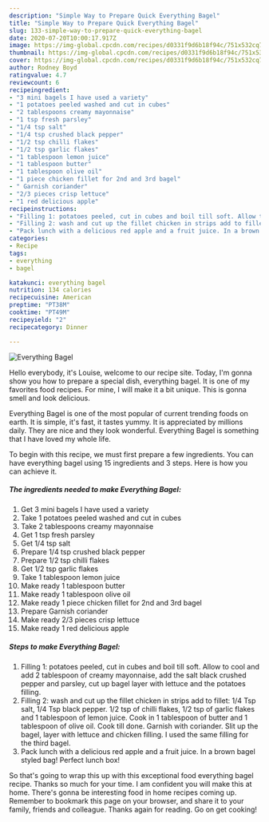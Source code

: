 ```yaml
---
description: "Simple Way to Prepare Quick Everything Bagel"
title: "Simple Way to Prepare Quick Everything Bagel"
slug: 133-simple-way-to-prepare-quick-everything-bagel
date: 2020-07-20T10:00:17.917Z
image: https://img-global.cpcdn.com/recipes/d0331f9d6b18f94c/751x532cq70/everything-bagel-recipe-main-photo.jpg
thumbnail: https://img-global.cpcdn.com/recipes/d0331f9d6b18f94c/751x532cq70/everything-bagel-recipe-main-photo.jpg
cover: https://img-global.cpcdn.com/recipes/d0331f9d6b18f94c/751x532cq70/everything-bagel-recipe-main-photo.jpg
author: Rodney Boyd
ratingvalue: 4.7
reviewcount: 6
recipeingredient:
- "3 mini bagels I have used a variety"
- "1 potatoes peeled washed and cut in cubes"
- "2 tablespoons creamy mayonnaise"
- "1 tsp fresh parsley"
- "1/4 tsp salt"
- "1/4 tsp crushed black pepper"
- "1/2 tsp chilli flakes"
- "1/2 tsp garlic flakes"
- "1 tablespoon lemon juice"
- "1 tablespoon butter"
- "1 tablespoon olive oil"
- "1 piece chicken fillet for 2nd and 3rd bagel"
- " Garnish coriander"
- "2/3 pieces crisp lettuce"
- "1 red delicious apple"
recipeinstructions:
- "Filling 1: potatoes peeled, cut in cubes and boil till soft. Allow to cool and add 2 tablespoon of creamy mayonnaise, add the salt black crushed pepper and parsley, cut up bagel layer with lettuce and the potatoes filling."
- "Filling 2: wash and cut up the fillet chicken in strips add to fillet: 1/4 Tsp salt, 1/4 Tsp black pepper. 1/2 tsp of chilli flakes, 1/2 tsp of garlic flakes and 1 tablespoon of lemon juice. Cook in 1 tablespoon of butter and 1 tablespoon of olive oil. Cook till done. Garnish with coriander. Slit up the bagel, layer with lettuce and chicken filling. I used the same filling for the third bagel."
- "Pack lunch with a delicious red apple and a fruit juice. In a brown bagel styled bag! Perfect lunch box!"
categories:
- Recipe
tags:
- everything
- bagel

katakunci: everything bagel 
nutrition: 134 calories
recipecuisine: American
preptime: "PT38M"
cooktime: "PT49M"
recipeyield: "2"
recipecategory: Dinner

---
```



![Everything Bagel](https://img-global.cpcdn.com/recipes/d0331f9d6b18f94c/751x532cq70/everything-bagel-recipe-main-photo.jpg)

Hello everybody, it's Louise, welcome to our recipe site. Today, I'm gonna show you how to prepare a special dish, everything bagel. It is one of my favorites food recipes. For mine, I will make it a bit unique. This is gonna smell and look delicious.

Everything Bagel is one of the most popular of current trending foods on earth. It is simple, it's fast, it tastes yummy. It is appreciated by millions daily. They are nice and they look wonderful. Everything Bagel is something that I have loved my whole life.




To begin with this recipe, we must first prepare a few ingredients. You can have everything bagel using 15 ingredients and 3 steps. Here is how you can achieve it.

##### The ingredients needed to make Everything Bagel:

1. Get 3 mini bagels I have used a variety
1. Take 1 potatoes peeled washed and cut in cubes
1. Take 2 tablespoons creamy mayonnaise
1. Get 1 tsp fresh parsley
1. Get 1/4 tsp salt
1. Prepare 1/4 tsp crushed black pepper
1. Prepare 1/2 tsp chilli flakes
1. Get 1/2 tsp garlic flakes
1. Take 1 tablespoon lemon juice
1. Make ready 1 tablespoon butter
1. Make ready 1 tablespoon olive oil
1. Make ready 1 piece chicken fillet for 2nd and 3rd bagel
1. Prepare  Garnish coriander
1. Make ready 2/3 pieces crisp lettuce
1. Make ready 1 red delicious apple




##### Steps to make Everything Bagel:

1. Filling 1: potatoes peeled, cut in cubes and boil till soft. Allow to cool and add 2 tablespoon of creamy mayonnaise, add the salt black crushed pepper and parsley, cut up bagel layer with lettuce and the potatoes filling.
1. Filling 2: wash and cut up the fillet chicken in strips add to fillet: 1/4 Tsp salt, 1/4 Tsp black pepper. 1/2 tsp of chilli flakes, 1/2 tsp of garlic flakes and 1 tablespoon of lemon juice. Cook in 1 tablespoon of butter and 1 tablespoon of olive oil. Cook till done. Garnish with coriander. Slit up the bagel, layer with lettuce and chicken filling. I used the same filling for the third bagel.
1. Pack lunch with a delicious red apple and a fruit juice. In a brown bagel styled bag! Perfect lunch box!




So that's going to wrap this up with this exceptional food everything bagel recipe. Thanks so much for your time. I am confident you will make this at home. There's gonna be interesting food in home recipes coming up. Remember to bookmark this page on your browser, and share it to your family, friends and colleague. Thanks again for reading. Go on get cooking!
